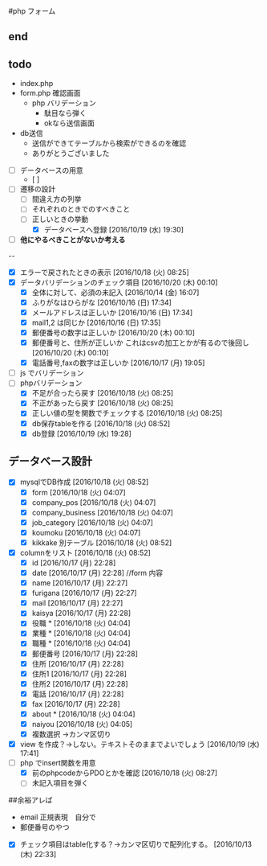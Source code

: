 #php フォーム

## end

## todo
- index.php
- form.php 確認画面
  - php バリデーション
    - 駄目なら弾く
    - okなら送信画面
- db送信
  - 送信ができてテーブルから検索ができるのを確認
  - ありがとうございました

- [ ] データベースの用意
  - [ ] 
- [ ] 遷移の設計
  - [ ] 間違え方の列挙
  - [ ] それぞれのときでのすべきこと
  - [ ] 正しいときの挙動
    - [x] データベースへ登録 [2016/10/19 (水) 19:30]
- [ ] **他にやるべきことがないか考える**

--
- [x] エラーで戻されたときの表示 [2016/10/18 (火) 08:25]
- [x] データバリデーションのチェック項目 [2016/10/20 (木) 00:10]
  - [x] 全体に対して、必須の未記入 [2016/10/14 (金) 16:07]
  - [x] ふりがなはひらがな [2016/10/16 (日) 17:34]
  - [x] メールアドレスは正しいか [2016/10/16 (日) 17:34]
  - [x] mail1,2 は同じか [2016/10/16 (日) 17:35]
  - [x] 郵便番号の数字は正しいか [2016/10/20 (木) 00:10]
  - [x] 郵便番号と、住所が正しいか これはcsvの加工とかが有るので後回し [2016/10/20 (木) 00:10]
  - [x] 電話番号,faxの数字は正しいか [2016/10/17 (月) 19:05]
- [ ] js でバリデーション
- [ ] phpバリデーション
  - [x] 不足が合ったら戻す [2016/10/18 (火) 08:25]
  - [x] 不正があったら戻す [2016/10/18 (火) 08:25]
  - [x] 正しい値の型を関数でチェックする [2016/10/18 (火) 08:25]
  - [x] db保存tableを作る [2016/10/18 (火) 08:52]
  - [x] db登録 [2016/10/19 (水) 19:28]

## データベース設計
- [x] mysqlでDB作成 [2016/10/18 (火) 08:52]
  - [x] form [2016/10/18 (火) 04:07]
  - [x] company_pos [2016/10/18 (火) 04:07]
  - [x] company_business [2016/10/18 (火) 04:07]
  - [x] job_category [2016/10/18 (火) 04:07]
  - [x] koumoku [2016/10/18 (火) 04:07]
  - [x] kikkake 別テーブル [2016/10/18 (火) 08:52]
- [x] columnをリスト [2016/10/18 (火) 08:52]
  - [x] id [2016/10/17 (月) 22:28]
  - [x] date [2016/10/17 (月) 22:28]
//form 内容
  - [x] name [2016/10/17 (月) 22:27]
  - [x] furigana [2016/10/17 (月) 22:27]
  - [x] mail [2016/10/17 (月) 22:27]
  - [x] kaisya [2016/10/17 (月) 22:28]
  - [x] 役職 * [2016/10/18 (火) 04:04]
  - [x] 業種 * [2016/10/18 (火) 04:04]
  - [x] 職種 * [2016/10/18 (火) 04:04]
  - [x] 郵便番号 [2016/10/17 (月) 22:28]
  - [x] 住所 [2016/10/17 (月) 22:28]
  - [x] 住所1 [2016/10/17 (月) 22:28]
  - [x] 住所2 [2016/10/17 (月) 22:28]
  - [x] 電話 [2016/10/17 (月) 22:28]
  - [x] fax [2016/10/17 (月) 22:28]
  - [x] about * [2016/10/18 (火) 04:04]
  - [x] naiyou [2016/10/18 (火) 04:05]
  - [x] 複数選択 →カンマ区切り
- [x] view を作成？→しない。テキストそのままでよいでしょう [2016/10/19 (水) 17:41]
- [ ] php でinsert関数を用意
  - [x] 前のphpcodeからPDOとかを確認 [2016/10/18 (火) 08:27]
  - [ ] 未記入項目を弾く

##余裕アレば
- email 正規表現　自分で
- 郵便番号のやつ
- [x] チェック項目はtable化する？→カンマ区切りで配列化する。 [2016/10/13 (木) 22:33]

